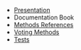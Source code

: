 * [Presentation](/Readme)
* <span class="condorcet_primary">Documentation Book</span>
* [Methods References](MethodsReferences)
* [Voting Methods](VotingMethods)
* [Tests](https://github.com/julien-boudry/Condorcet/tree/master/Tests)